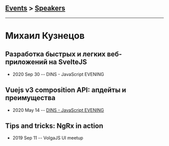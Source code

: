 ## [Events](../README.md) > [Speakers](../speakers.md)
---

# Михаил Кузнецов

## Разработка быстрых и легких веб-приложений на SvelteJS
- 2020 Sep 30 -- DINS - JavaScript EVENING    
## Vuejs v3 composition API: апдейты и преимущества
- 2020 May 14 -- [DINS - JavaScript EVENING](https://www.youtube.com/watch?v=ZdIS1HH7YNc)    
## Tips and tricks: NgRx in action
- 2019 Sep 11 -- VolgaJS UI meetup    
